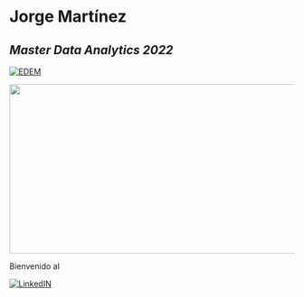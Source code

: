 
# Jorge Martínez
## _Master Data Analytics 2022_



[![EDEM](https://www.gepacv.org/wp-content/uploads/2017/01/EDEM-Logo-.png)](https://edem.eu/master-big-data-analytics/)


<img src="https://www.gepacv.org/wp-content/uploads/2017/01/EDEM-Logo-.png"  width="600" height="300">

Bienvenido al 

[![LinkedIN](https://cdn-icons-png.flaticon.com/512/174/174857.png)](https://www.linkedin.com/in/jorge-mart%C3%ADnez-canet-32b555173/)
